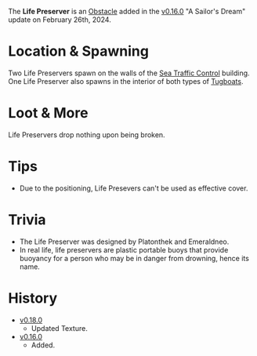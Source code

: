 The **Life Preserver** is an [Obstacle](/obstacles) added in the [v0.16.0](https://github.com/HasangerGames/suroi/releases/tag/v0.16.0) "A Sailor's Dream" update on February 26th, 2024.

# Location & Spawning

Two Life Preservers spawn on the walls of the [Sea Traffic Control](/buildings/sea_traffic_control) building. One Life Preserver also spawns in the interior of both types of [Tugboats](/buildings/tugboats).

# Loot & More

Life Preservers drop nothing upon being broken.

# Tips

- Due to the positioning, Life Presevers can't be used as effective cover.

# Trivia

- The Life Preserver was designed by Platonthek and Emeraldneo.
- In real life, life preservers are plastic portable buoys that provide buoyancy for a person who may be in danger from drowning, hence its name. 

# History

- [v0.18.0](https://github.com/HasangerGames/suroi/releases/tag/v0.18.0)
  - Updated Texture.
- [v0.16.0](https://github.com/HasangerGames/suroi/releases/tag/v0.16.0)
  - Added.

